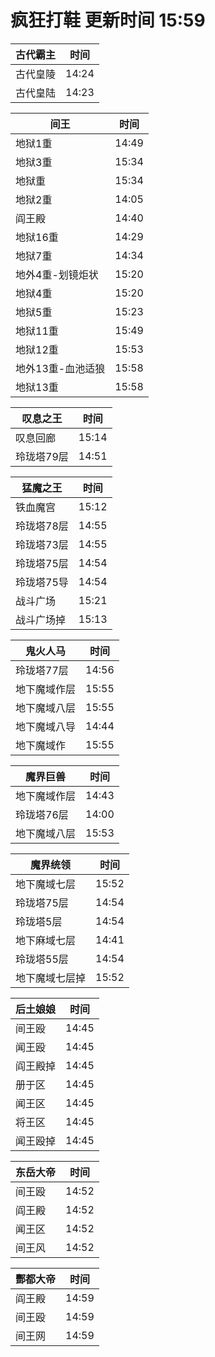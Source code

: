 # 疯狂打鞋 更新时间 15:59

| 古代霸主   | 时间    |
|--------|-------|
| 古代皇陵 | 14:24 |
| 古代皇陆 | 14:23 |

| 间王   | 时间    |
|--------|-------|
| 地狱1重 | 14:49 |
| 地狱3重 | 15:34 |
| 地狱重 | 15:34 |
| 地狱2重 | 14:05 |
| 阎王殿 | 14:40 |
| 地狱16重 | 14:29 |
| 地狱7重 | 14:34 |
| 地外4重-划镜炬状 | 15:20 |
| 地狱4重 | 15:20 |
| 地狱5重 | 15:23 |
| 地狱11重 | 15:49 |
| 地狱12重 | 15:53 |
| 地外13重-血池适狼 | 15:58 |
| 地狱13重 | 15:58 |

| 叹息之王   | 时间    |
|--------|-------|
| 叹息回廊 | 15:14 |
| 玲珑塔79层 | 14:51 |

| 猛魔之王   | 时间    |
|--------|-------|
| 铁血魔宫 | 15:12 |
| 玲珑塔78层 | 14:55 |
| 玲珑塔73层 | 14:55 |
| 玲珑塔75层 | 14:54 |
| 玲珑塔75导 | 14:54 |
| 战斗广场 | 15:21 |
| 战斗广场掉 | 15:13 |

| 鬼火人马   | 时间    |
|--------|-------|
| 玲珑塔77层 | 14:56 |
| 地下魔域作层 | 15:55 |
| 地下魔域八层 | 15:55 |
| 地下魔域八导 | 14:44 |
| 地下魔域作 | 15:55 |

| 魔界巨兽   | 时间    |
|--------|-------|
| 地下魔域作层 | 14:43 |
| 玲珑塔76层 | 14:00 |
| 地下魔域八层 | 15:53 |

| 魔界统领   | 时间    |
|--------|-------|
| 地下魔域七层 | 15:52 |
| 玲珑塔75层 | 14:54 |
| 玲珑塔5层 | 14:54 |
| 地下麻域七层 | 14:41 |
| 玲珑塔55层 | 14:54 |
| 地下魔域七层掉 | 15:52 |

| 后土娘娘   | 时间    |
|--------|-------|
| 间王殴 | 14:45 |
| 闻王殴 | 14:45 |
| 阎王殿掉 | 14:45 |
| 册于区 | 14:45 |
| 闻王区 | 14:45 |
| 将王区 | 14:45 |
| 闻王殴掉 | 14:45 |

| 东岳大帝   | 时间    |
|--------|-------|
| 间王殴 | 14:52 |
| 阎王殿 | 14:52 |
| 闻王区 | 14:52 |
| 间王风 | 14:52 |

| 酆都大帝   | 时间    |
|--------|-------|
| 阎王殿 | 14:59 |
| 间王殴 | 14:59 |
| 间王网 | 14:59 |